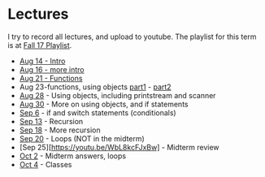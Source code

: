 Lectures
===

I try to record all lectures, and upload to youtube. The playlist for this term is at [Fall 17 Playlist](https://www.youtube.com/playlist?list=PLK5RwQeVk5Yw4rCN31A6dkTihyvUI3IIr).

* [Aug 14 - Intro](https://youtu.be/lyWOR-A7rHY)
* [Aug 16 - more intro](https://youtu.be/wToQkVWbz0Y)
* [Aug 21 - Functions](https://youtu.be/G3Onmx4AoN0)
* Aug 23-functions, using objects [part1](https://youtu.be/qCJvEk1EUJQ) - [part2](https://youtu.be/Z6IyRHZW9JI)
* [Aug 28](https://youtu.be/SO-PxeWHGA4) - Using objects, including printstream and scanner
* [Aug 30](https://youtu.be/Y4muNhKUvsg) - More on using objects, and if statements
* [Sep 6](https://youtu.be/82vtKEnt74A) - if and switch statements (conditionals)
* [Sep 13](https://youtu.be/1Hui-PF2cYs) - Recursion
* [Sep 18](https://youtu.be/TQf5VSWd2-g) - More recursion
* [Sep 20](https://youtu.be/Ub3sEWL_W1w) - Loops (NOT in the midterm)
* [Sep 25][https://youtu.be/WbL8kcFJxBw] - Midterm review
* [Oct 2](https://youtu.be/egIGpDJOHdc) - Midterm answers, loops
* [Oct 4](https://www.youtube.com/watch?v=K_Dh35JV67I)  - Classes
